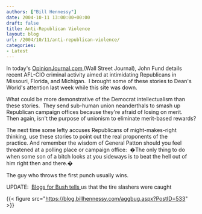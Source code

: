 ```yaml
---
authors: ["Bill Hennessy"]
date: 2004-10-11 13:00:00+00:00
draft: false
title: Anti-Republican Violence
layout: blog
url: /2004/10/11/anti-republican-violence/
categories:
- Latest
---
```


In today's [OpinionJournal.com ](https://opinionjournal.com/diary/?id=110005741)(Wall Street Journal), John Fund details recent AFL-CIO criminal activity aimed at intimidating Republicans in Missouri, Florida, and Michigan.  I brought some of these stories to Dean's World's attention last week while this site was down.

What could be more demonstrative of the Democrat intellectualism than these stories.  They send sub-human union neanderthals to smash up Republican campaign offices because they're afraid of losing on merit.  Then again, isn't the purpose of unionism to eliminate merit-based rewards?

The next time some lefty accuses Republicans of might-makes-right thinking, use these stories to point out the real proponents of the practice. And remember the wisdom of General Patton should you feel threatened at a polling place or campaign office:  �The only thing to do when some son of a bitch looks at you sideways is to beat the hell out of him right then and there.� 

The guy who throws the first punch usually wins.

UPDATE:  [Blogs for Bush tells ](https://www.blogsforbush.com/mt/archives/003718.html)us that the tire slashers were caught

{{< figure src="https://blog.billhennessy.com/aggbug.aspx?PostID=533" >}}


